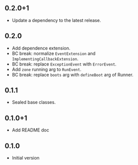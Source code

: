## 0.2.0+1

 - Update a dependency to the latest release.

## 0.2.0
- Add dependence extension.
- BC break: normalize `EventExtension` and `ImplementingCallbackExtension`.
- BC break: replace `ExceptionEvent` with `ErrorEvent`.
- Add `zone` running arg to `RunEvent`.
- BC break: replace `boots` arg with `defineBoot` arg of Runner. 

## 0.1.1
- Sealed base classes.

## 0.1.0+1
- Add README doc

## 0.1.0
- Initial version

